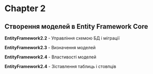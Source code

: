 # Chapter 2
## Створення моделей в Entity Framework Core

**EntityFramework2.2** - Управління схемою БД і міграції

**EntityFramework2.3** - Визначення моделей

**EntityFramework2.4** - Властивості моделей

**EntityFramework2.4** - Зіставлення таблиць і стовпців